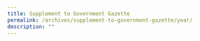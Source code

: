 ```yaml
---
title: Supplement to Government Gazette
permalink: /archives/supplement-to-government-gazette/year/
description: ""
---
```

